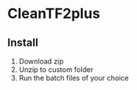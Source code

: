 # CleanTF2plus

## Install

1. Download zip
2. Unzip to custom folder
3. Run the batch files of your choice
